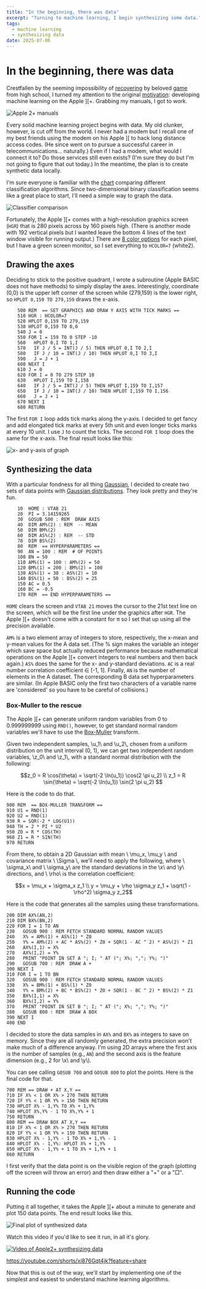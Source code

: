 ```yaml
---
title: "In the beginning, there was data"
excerpt: "Turning to machine learning, I begin synthesizing some data."
tags:
  - machine learning
  - synthesizing data
date: 2025-07-06
---
```


# In the beginning, there was data
Crestfallen by the seeming impossibility of [recovering](/apple-2-blog/recover/) by beloved [game](https://mortalwayfare.com/remnant-from-the-past/) from high school, I turned my attention to the original [motivation](apple-2-blog/motivation/): developing machine learning on the Apple ][+. Grabbing my manuals, I got to work.

![Apple 2+ manuals](/assets/images/apple2/manuals.jpg "Apple 2+ manuals")

Every solid machine learning project begins with data. My old clunker, however, is cut off from the world. I never had a modem but I recall one of my best friends using the modem on his Apple ][ to hack long distance access codes. (He since went on to pursue a successful career in telecommunications... naturally.) Even if I had a modem, what would I connect it to? Do those services still even exists? (I'm sure they do but I'm not going to figure that out today.) In the meantime, the plan is to create synthetic data locally.

I'm sure everyone is familiar with the [chart](https://scikit-learn.org/stable/auto_examples/classification/plot_classifier_comparison.html) comparing different classification algorithms. Since two-dimensional binary classification seems like a great place to start, I'll need a simple way to graph the data.

![Classifier comparison](/assets/images/apple2/sphx_glr_plot_classifier_comparison_001.png "Classifier comparison")

Fortunately, the Apple ][+ comes with a high-resolution graphics screen (`HGR`) that is 280 pixels across by 160 pixels high. (There is another mode with 192 vertical pixels but I wanted leave the bottom 4 lines of the text window visible for running output.) There are [8 color options](https://en.wikipedia.org/wiki/Apple_II_graphics#High-Resolution_%28Hi-Res%29_graphics) for each pixel, but I have a green screen monitor, so I set everything to `HCOLOR=7` (white2).

## Drawing the axes

Deciding to stick to the positive quadrant, I wrote a subroutine (Apple BASIC does not have methods) to simply display the axes. Interestingly, coordinate (0,0) is the upper left corner of the screen while (279,159) is the lower right, so `HPLOT 0,159 TO 279,159` draws the x-axis.

```basic
    500 REM  == SET GRAPHICS AND DRAW Y AXIS WITH TICK MARKS ==
    510 HGR : HCOLOR=7
    520 HPLOT 0,159 TO 279,159
    530 HPLOT 0,159 TO 0,0
    540 J = 0
    550 FOR I = 159 TO 0 STEP -10
    560   HPLOT 0,I TO 1,I
    570   IF J / 5 = INT(J / 5) THEN HPLOT 0,I TO 2,I
    580   IF J / 10 = INT(J / 10) THEN HPLOT 0,I TO 3,I
    590   J = J + 1
    600 NEXT I
    610 J = 0
    620 FOR I = 0 TO 279 STEP 10
    630   HPLOT I,159 TO I,158
    640   IF J / 5 = INT(J / 5) THEN HPLOT I,159 TO I,157
    650   IF J / 10 = INT(J / 10) THEN HPLOT I,159 TO I,156
    660   J = J + 1
    670 NEXT I
    680 RETURN
```
The first `FOR I` loop adds tick marks along the y-axis. I decided to get fancy and add elongated tick marks at every 5th unit and even longer ticks marks at every 10 unit. I use `J` to count the ticks. The second `FOR I` loop does the same for the x-axis. The final result looks like this:

![x- and y-axis of graph](/assets/images/apple2/axis.jpg)

## Synthesizing the data

With a particular fondness for all thing [Gaussian](https://en.wikipedia.org/wiki/Carl_Friedrich_Gauss), I decided to create two sets of data points with [Gaussian distributions](https://en.wikipedia.org/wiki/Normal_distribution). They look pretty and they're fun.

```basic
    10  HOME : VTAB 21
    20  PI = 3.14159265
    30  GOSUB 500 : REM  DRAW AXIS
    40  DIM AM%(2) : REM  -- MEAN
    50  DIM BM%(2)
    60  DIM AS%(2) : REM  -- STD
    70  DIM BS%(2)
    80  REM  == HYPERPARAMETERS ==
    90  AN = 100 : REM  # OF POINTS
    100 BN = 50
    110 AM%(1) = 100 : AM%(2) = 50
    120 BM%(1) = 200 : BM%(2) = 100
    130 AS%(1) = 30 : AS%(2) = 10
    140 BS%(1) = 50 : BS%(2) = 25
    150 AC = 0.5
    160 BC = -0.5
    170 REM  == END HYPERPARAMETERS ==
```
`HOME` clears the screen and `VTAB 21` moves the cursor to the 21st text line on the screen, which will be the first line under the graphics after `HGR`. The Apple ][+ doesn't come with a constant for π so I set that up using all the precision available.

`AM%` is a two element array of integers to store, respectively, the x-mean and y-mean values for the A data set. (The % sign makes the variable an integer which save space but actually reduced performance because mathematical operations on the Apple ][+ convert integers to real numbers and then back again.) `AS%` does the same for the x- and y-standard deviations. `AC` is a real number correlation coefficient ∈ [-1, 1]. Finally, `AN` is the number of elements in the A dataset. The corresponding B data set hyperparameters are similar. (In Apple BASIC only the first two characters of a variable name are 'considered' so you have to be careful of collisions.)

### Box-Muller to the rescue
The Apple ][+ can generate uniform random variables from 0 to 0.999999999 using `RND()`, however, to get standard normal random variables we'll have to use the [Box-Muller](https://en.wikipedia.org/wiki/Box%E2%80%93Muller_transform) transform.

Given two independent samples, \\u_1\\ and \\u_2\\, chosen from a uniform distribution on the unit interval (0, 1), we can get two independent random variables, \\z_0\\ and \\z_1\\, with a standard normal distribution with the following:

$$z_0 = R \cos(\theta) = \sqrt(-2 \ln(u_1)) \cos(2 \pi u_2) \\
z_1 = R \sin(\theta) = \sqrt(-2 \ln(u_1)) \sin(2 \pi u_2) $$

Here is the code to do that.
```basic
900 REM  == BOX-MULLER TRANSFORM ==
910 U1 = RND(1)
920 U2 = RND(1)
930 R = SQR(-2 * LOG(U1))
940 TH = 2 * PI * U2
950 Z0 = R * COS(TH)
960 Z1 = R * SIN(TH)
970 RETURN
```
From there, to obtain a 2D Gaussian with mean \\ \mu_x, \mu_y \\ and covariance matrix \\ \Sigma \\, we'll need to apply the following, where \\ \sigma_x\\ and \\ \sigma_y\\ are the standard deviations in the \\x\\ and \\y\\ directions, and \\ \rho\\ is the correlation coefficient:

$$x = \mu_x + \sigma_x z_1 \\
y = \mu_y + \rho \sigma_y z_1 + \sqrt(1 - \rho^2) \sigma_y z_2$$

Here is the code that generates all the samples using these transformations.
```basic
200 DIM AX%(AN,2)
210 DIM BX%(BN,2)
220 FOR I = 1 TO AN
230   GOSUB 900 : REM FETCH STANDARD NORMAL RANDOM VALUES
240   X% = AM%(1) + AS%(1) * Z0
250   Y% = AM%(2) + AC * AS%(2) * Z0 + SQR(1 - AC ^ 2) * AS%(2) * Z1
260   AX%(I,1) = X%
270   AX%(I,2) = Y%
280   PRINT "POINT IN SET A "; I; " AT ("; X%; ","; Y%; ")"
290   GOSUB 700 : REM  DRAW A +
300 NEXT I
310 FOR I = 1 TO BN
320   GOSUB 900 : REM FETCH STANDARD NORMAL RANDOM VALUES
330   X% = BM%(1) + BS%(1) * Z0
340   Y% = BM%(2) + BC * BS%(2) * Z0 + SQR(1 - BC ^ 2) * BS%(2) * Z1
350   BX%(I,1) = X%
360   BX%(I,2) = Y%
370   PRINT "POINT IN SET B "; I; " AT ("; X%; ","; Y%; ")"
380   GOSUB 800 : REM  DRAW A BOX
390 NEXT I
400 END
```
I decided to store the data samples in `AX%` and `BX%` as integers to save on memory. Since they are all randomly generated, the extra precision won't make much of a difference anyway. I'm using 2D arrays where the first axis is the number of samples (e.g., `AN`) and the second axis is the feature dimension (e.g., 2 for \\x\\ and \\y\\).

You can see calling `GOSUB 700` and `GOSUB 800` to plot the points. Here is the final code for that.
```basic
700 REM == DRAW + AT X,Y ==
710 IF X% < 1 OR X% > 270 THEN RETURN
720 IF Y% < 1 OR Y% > 150 THEN RETURN
730 HPLOT X% - 1,Y% TO X% + 1,Y%
740 HPLOT X%,Y% - 1 TO X%,Y% + 1
750 RETURN
800 REM == DRAW BOX AT X,Y ==
810 IF X% < 1 OR X% > 270 THEN RETURN
820 IF Y% < 1 OR Y% > 150 THEN RETURN
830 HPLOT X% - 1,Y% - 1 TO X% + 1,Y% - 1
840 HPLOT X% - 1,Y%: HPLOT X% + 1,Y%
850 HPLOT X% - 1,Y% + 1 TO X% + 1,Y% + 1
860 RETURN
```
I first verify that the data point is on the visible region of the graph (plotting off the screen will throw an error) and then draw either a "+" or a "□".

## Running the code
Putting it all together, it takes the Apple ][+ about a minute to generate and plot 150 data points. The end result looks like this.

![Final plot of synthesized data](/assets/images/apple2/final-plot.jpg "Final plot of synthesized data")

Watch this video if you'd like to see it run, in all it's glory.

[![Video of Apple2+ synthesizing data](https://img.youtube.com/vi/xi876Gqt4jk/0.jpg)](https://youtube.com/shorts/xi876Gqt4jk "Video of Apple][+ synthesizing data")

https://youtube.com/shorts/xi876Gqt4jk?feature=share

Now that this is out of the way, we'll start by implementing one of the simplest and easiest to understand machine learning algorithms.

